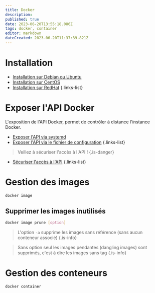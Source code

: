```yaml
---
title: Docker
description: 
published: true
date: 2023-06-20T13:55:18.086Z
tags: docker, container
editor: markdown
dateCreated: 2023-06-20T11:37:39.821Z
---
```


# Installation
- [Installation sur Debian ou Ubuntu](/docker/install/debian-ubuntu)
- [Installation sur CentOS](/docker/install/centos)
- [Installation sur RedHat](/docker/install/redhat)
{.links-list}

# Exposer l'API Docker
L'exposition de l'API Docker, permet de contrôler à distance l'instance Docker.

- [Exposer l'API via systemd](/docker/api/expose-api-systemd)
- [Exposer l'API via le fichier de configuration](/docker/api/expose-api-config-file)
{.links-list}
> Veillez à sécuriser l'accès à l'API !
{.is-danger}
- [Sécuriser l'accès à l'API](/docker/api/secure-access)
{.links-list}

# Gestion des images
```bash
docker image
```

## Supprimer les images inutilisés
```bash
docker image prune [option]
```
> L'option `-a` supprime les images sans référence (sans aucun conteneur associé)
{.is-info}

> Sans option seul les images pendantes (dangling images) sont supprimés, c'est à dire les images sans tag
{.is-info}

# Gestion des conteneurs
```bash
docker container
```